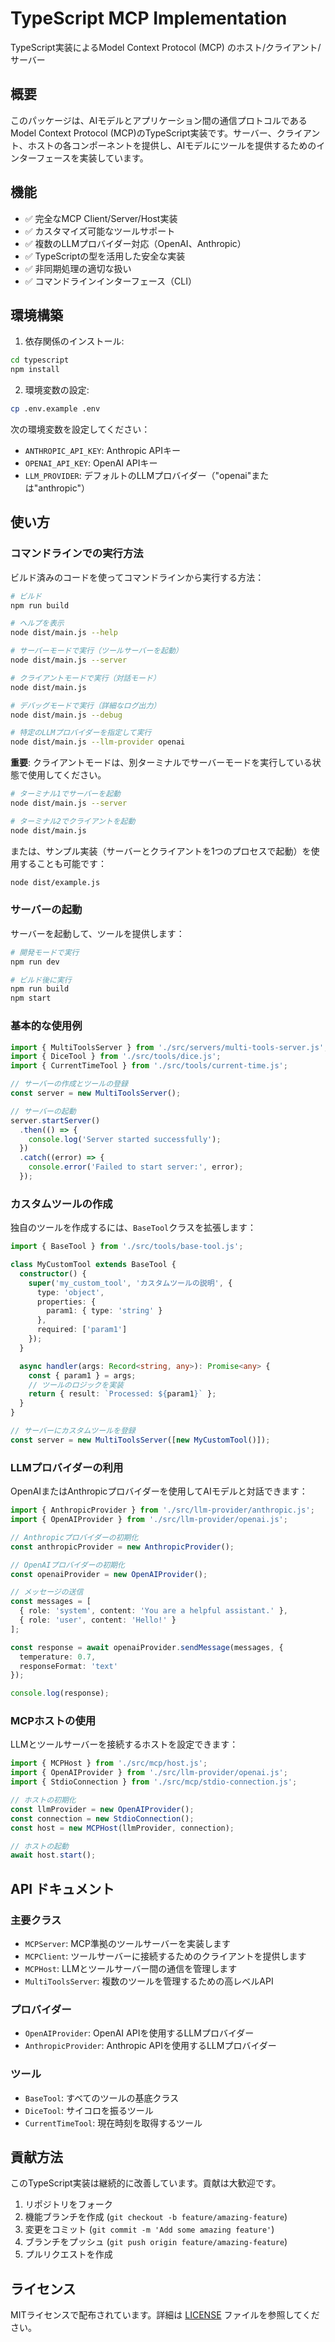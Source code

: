 # TypeScript MCP Implementation

TypeScript実装によるModel Context Protocol (MCP) のホスト/クライアント/サーバー

## 概要

このパッケージは、AIモデルとアプリケーション間の通信プロトコルであるModel Context Protocol (MCP)のTypeScript実装です。サーバー、クライアント、ホストの各コンポーネントを提供し、AIモデルにツールを提供するためのインターフェースを実装しています。

## 機能

- ✅ 完全なMCP Client/Server/Host実装
- ✅ カスタマイズ可能なツールサポート
- ✅ 複数のLLMプロバイダー対応（OpenAI、Anthropic）
- ✅ TypeScriptの型を活用した安全な実装
- ✅ 非同期処理の適切な扱い
- ✅ コマンドラインインターフェース（CLI）

## 環境構築

1. 依存関係のインストール:

```bash
cd typescript
npm install
```

2. 環境変数の設定:

```bash
cp .env.example .env
```

次の環境変数を設定してください：
- `ANTHROPIC_API_KEY`: Anthropic APIキー
- `OPENAI_API_KEY`: OpenAI APIキー
- `LLM_PROVIDER`: デフォルトのLLMプロバイダー（"openai"または"anthropic"）

## 使い方

### コマンドラインでの実行方法

ビルド済みのコードを使ってコマンドラインから実行する方法：

```bash
# ビルド
npm run build

# ヘルプを表示
node dist/main.js --help

# サーバーモードで実行（ツールサーバーを起動）
node dist/main.js --server

# クライアントモードで実行（対話モード）
node dist/main.js

# デバッグモードで実行（詳細なログ出力）
node dist/main.js --debug

# 特定のLLMプロバイダーを指定して実行
node dist/main.js --llm-provider openai
```

**重要**: クライアントモードは、別ターミナルでサーバーモードを実行している状態で使用してください。

```bash
# ターミナル1でサーバーを起動
node dist/main.js --server

# ターミナル2でクライアントを起動
node dist/main.js
```

または、サンプル実装（サーバーとクライアントを1つのプロセスで起動）を使用することも可能です：

```bash
node dist/example.js
```

### サーバーの起動

サーバーを起動して、ツールを提供します：

```bash
# 開発モードで実行
npm run dev

# ビルド後に実行
npm run build
npm start
```

### 基本的な使用例

```typescript
import { MultiToolsServer } from './src/servers/multi-tools-server.js';
import { DiceTool } from './src/tools/dice.js';
import { CurrentTimeTool } from './src/tools/current-time.js';

// サーバーの作成とツールの登録
const server = new MultiToolsServer();

// サーバーの起動
server.startServer()
  .then(() => {
    console.log('Server started successfully');
  })
  .catch((error) => {
    console.error('Failed to start server:', error);
  });
```

### カスタムツールの作成

独自のツールを作成するには、`BaseTool`クラスを拡張します：

```typescript
import { BaseTool } from './src/tools/base-tool.js';

class MyCustomTool extends BaseTool {
  constructor() {
    super('my_custom_tool', 'カスタムツールの説明', {
      type: 'object',
      properties: {
        param1: { type: 'string' }
      },
      required: ['param1']
    });
  }

  async handler(args: Record<string, any>): Promise<any> {
    const { param1 } = args;
    // ツールのロジックを実装
    return { result: `Processed: ${param1}` };
  }
}

// サーバーにカスタムツールを登録
const server = new MultiToolsServer([new MyCustomTool()]);
```

### LLMプロバイダーの利用

OpenAIまたはAnthropicプロバイダーを使用してAIモデルと対話できます：

```typescript
import { AnthropicProvider } from './src/llm-provider/anthropic.js';
import { OpenAIProvider } from './src/llm-provider/openai.js';

// Anthropicプロバイダーの初期化
const anthropicProvider = new AnthropicProvider();

// OpenAIプロバイダーの初期化
const openaiProvider = new OpenAIProvider();

// メッセージの送信
const messages = [
  { role: 'system', content: 'You are a helpful assistant.' },
  { role: 'user', content: 'Hello!' }
];

const response = await openaiProvider.sendMessage(messages, {
  temperature: 0.7,
  responseFormat: 'text'
});

console.log(response);
```

### MCPホストの使用

LLMとツールサーバーを接続するホストを設定できます：

```typescript
import { MCPHost } from './src/mcp/host.js';
import { OpenAIProvider } from './src/llm-provider/openai.js';
import { StdioConnection } from './src/mcp/stdio-connection.js';

// ホストの初期化
const llmProvider = new OpenAIProvider();
const connection = new StdioConnection();
const host = new MCPHost(llmProvider, connection);

// ホストの起動
await host.start();
```

## API ドキュメント

### 主要クラス

- `MCPServer`: MCP準拠のツールサーバーを実装します
- `MCPClient`: ツールサーバーに接続するためのクライアントを提供します
- `MCPHost`: LLMとツールサーバー間の通信を管理します
- `MultiToolsServer`: 複数のツールを管理するための高レベルAPI

### プロバイダー

- `OpenAIProvider`: OpenAI APIを使用するLLMプロバイダー
- `AnthropicProvider`: Anthropic APIを使用するLLMプロバイダー

### ツール

- `BaseTool`: すべてのツールの基底クラス
- `DiceTool`: サイコロを振るツール
- `CurrentTimeTool`: 現在時刻を取得するツール

## 貢献方法

このTypeScript実装は継続的に改善しています。貢献は大歓迎です。

1. リポジトリをフォーク
2. 機能ブランチを作成 (`git checkout -b feature/amazing-feature`)
3. 変更をコミット (`git commit -m 'Add some amazing feature'`)
4. ブランチをプッシュ (`git push origin feature/amazing-feature`)
5. プルリクエストを作成

## ライセンス

MITライセンスで配布されています。詳細は [LICENSE](../LICENSE) ファイルを参照してください。 
